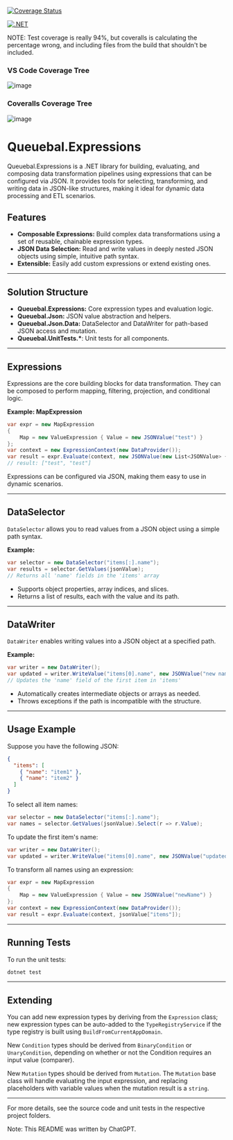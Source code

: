 [![Coverage Status](https://coveralls.io/repos/github/LBreedlove/Queuebal.Expressions/badge.svg?branch=main)](https://coveralls.io/github/LBreedlove/Queuebal.Expressions?branch=main)

[![.NET](https://github.com/LBreedlove/Queuebal.Expressions/actions/workflows/dotnet.yml/badge.svg)](https://github.com/LBreedlove/Queuebal.Expressions/actions/workflows/dotnet.yml)

NOTE: Test coverage is really 94%, but coveralls is calculating the percentage wrong, and including files from the build that shouldn't be included.

### VS Code Coverage Tree
![image](https://github.com/user-attachments/assets/bd99a283-ab25-4a9c-a1d0-cd5bc9365ef4)

### Coveralls Coverage Tree
![image](https://github.com/user-attachments/assets/807e029f-89a3-47bd-b392-fa6754c24d3a)

# Queuebal.Expressions

Queuebal.Expressions is a .NET library for building, evaluating, and composing data transformation pipelines using expressions that can be configured via JSON. It provides tools for selecting, transforming, and writing data in JSON-like structures, making it ideal for dynamic data processing and ETL scenarios.

## Features

- **Composable Expressions:** Build complex data transformations using a set of reusable, chainable expression types.
- **JSON Data Selection:** Read and write values in deeply nested JSON objects using simple, intuitive path syntax.
- **Extensible:** Easily add custom expressions or extend existing ones.

---

## Solution Structure

- **Queuebal.Expressions:** Core expression types and evaluation logic.
- **Queuebal.Json:** JSON value abstraction and helpers.
- **Queuebal.Json.Data:** DataSelector and DataWriter for path-based JSON access and mutation.
- **Queuebal.UnitTests.\***: Unit tests for all components.

---

## Expressions

Expressions are the core building blocks for data transformation. They can be composed to perform mapping, filtering, projection, and conditional logic.

**Example: MapExpression**

```csharp
var expr = new MapExpression
{
    Map = new ValueExpression { Value = new JSONValue("test") }
};
var context = new ExpressionContext(new DataProvider());
var result = expr.Evaluate(context, new JSONValue(new List<JSONValue> { "a", "b" }));
// result: ["test", "test"]
```

Expressions can be configured via JSON, making them easy to use in dynamic scenarios.

---

## DataSelector

`DataSelector` allows you to read values from a JSON object using a simple path syntax.

**Example:**

```csharp
var selector = new DataSelector("items[:].name");
var results = selector.GetValues(jsonValue);
// Returns all 'name' fields in the 'items' array
```

- Supports object properties, array indices, and slices.
- Returns a list of results, each with the value and its path.

---

## DataWriter

`DataWriter` enables writing values into a JSON object at a specified path.

**Example:**

```csharp
var writer = new DataWriter();
var updated = writer.WriteValue("items[0].name", new JSONValue("new name"));
// Updates the 'name' field of the first item in 'items'
```

- Automatically creates intermediate objects or arrays as needed.
- Throws exceptions if the path is incompatible with the structure.

---

## Usage Example

Suppose you have the following JSON:

```json
{
  "items": [
    { "name": "item1" },
    { "name": "item2" }
  ]
}
```

To select all item names:

```csharp
var selector = new DataSelector("items[:].name");
var names = selector.GetValues(jsonValue).Select(r => r.Value);
```

To update the first item's name:

```csharp
var writer = new DataWriter();
var updated = writer.WriteValue("items[0].name", new JSONValue("updatedName"));
```

To transform all names using an expression:

```csharp
var expr = new MapExpression
{
    Map = new ValueExpression { Value = new JSONValue("newName") }
};
var context = new ExpressionContext(new DataProvider());
var result = expr.Evaluate(context, jsonValue["items"]);
```

---

## Running Tests

To run the unit tests:

```sh
dotnet test
```

---

## Extending

You can add new expression types by deriving from the `Expression` class; new expression types can be auto-added to the `TypeRegistryService` if the type registry is built using `BuildFromCurrentAppDomain`.

New `Condition` types should be derived from `BinaryCondition` or `UnaryCondition`, depending on whether or not the Condition requires an input value (comparer).

New `Mutation` types should be derived from `Mutation`. The `Mutation` base class will handle evaluating the input expression, and replacing placeholders with variable values when the mutation result is a `string`.

---

For more details, see the source code and unit tests in the respective project folders.

Note: This README was written by ChatGPT.
